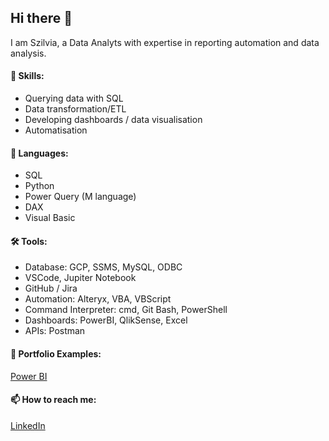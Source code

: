 ## Hi there 👋

<!--
**silva-june/silva-june** is a ✨ _special_ ✨ repository because its `README.md` (this file) appears on your GitHub profile.

Here are some ideas to get you started:

- 🔭 I’m currently working on ...
- 🌱 I’m currently learning ...
- 👯 I’m looking to collaborate on ...
- 🤔 I’m looking for help with ...
- 💬 Ask me about ...
- 📫 How to reach me: ...
- 😄 Pronouns: ...
- ⚡ Fun fact: ...
 🛠️
-->

I am Szilvia, a Data Analyts with expertise in reporting automation and data analysis.

#### 📖 Skills:
- Querying data with SQL 
- Data transformation/ETL 
- Developing dashboards / data visualisation
- Automatisation 

#### 🧮 Languages:
- SQL
- Python 
- Power Query (M language)
- DAX
- Visual Basic

#### 🛠️ Tools:
- Database: GCP, SSMS, MySQL, ODBC
- VSCode, Jupiter Notebook
- GitHub / Jira
- Automation: Alteryx, VBA, VBScript
- Command Interpreter: cmd, Git Bash, PowerShell
- Dashboards: PowerBI, QlikSense, Excel
- APIs: Postman


 #### 🎨 Portfolio Examples:
 
[Power BI](https://github.com/silva-june/Power-Query-Practice)

 #### 📫 How to reach me: 
 
 [LinkedIn](https://www.linkedin.com/in/szilvia-jani-36378011a/)
